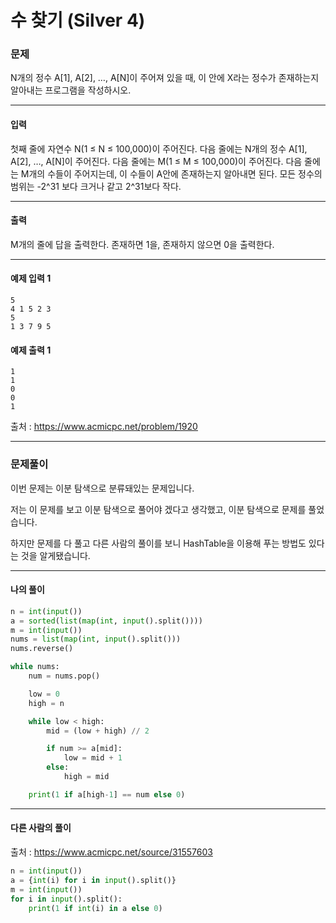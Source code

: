 # 수 찾기 (Silver 4)

### 문제

N개의 정수 A\[1], A\[2], …, A\[N]이 주어져 있을 때, 이 안에 X라는 정수가 존재하는지 알아내는 프로그램을 작성하시오.

---

#### 입력

첫째 줄에 자연수 N(1 ≤ N ≤ 100,000)이 주어진다. 다음 줄에는 N개의 정수 A\[1], A\[2], …, A\[N]이 주어진다. 다음 줄에는 M(1 ≤ M ≤ 100,000)이 주어진다. 다음 줄에는 M개의 수들이 주어지는데, 이 수들이 A안에 존재하는지 알아내면 된다. 모든 정수의 범위는 -2^31 보다 크거나 같고 2^31보다 작다.

---

#### 출력

M개의 줄에 답을 출력한다. 존재하면 1을, 존재하지 않으면 0을 출력한다.

---

#### 예제 입력 1
~~~
5
4 1 5 2 3
5
1 3 7 9 5
~~~

#### 예제 출력 1
~~~
1
1
0
0
1
~~~

출처 : https://www.acmicpc.net/problem/1920

---

### 문제풀이

이번 문제는 이분 탐색으로 분류돼있는 문제입니다.   

저는 이 문제를 보고 이분 탐색으로 풀어야 겠다고 생각했고, 이분 탐색으로 문제를 풀었습니다.   

하지만 문제를 다 풀고 다른 사람의 풀이를 보니 HashTable을 이용해 푸는 방법도 있다는 것을 알게됐습니다.   

---

#### 나의 풀이

~~~python
n = int(input())
a = sorted(list(map(int, input().split())))
m = int(input())
nums = list(map(int, input().split()))
nums.reverse()

while nums:
    num = nums.pop()

    low = 0
    high = n

    while low < high:
        mid = (low + high) // 2

        if num >= a[mid]:
            low = mid + 1
        else:
            high = mid

    print(1 if a[high-1] == num else 0)
~~~

---

#### 다른 사람의 풀이

출처 : https://www.acmicpc.net/source/31557603

~~~python
n = int(input())
a = {int(i) for i in input().split()}
m = int(input())
for i in input().split():
    print(1 if int(i) in a else 0)
~~~
